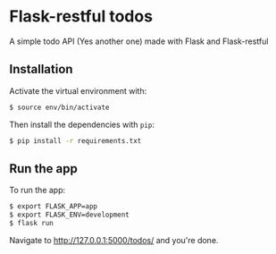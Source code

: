 # Flask-restful todos

A simple todo API (Yes another one) made with Flask and Flask-restful

## Installation

Activate the virtual environment with:

```bash
$ source env/bin/activate
```

Then install the dependencies with ``pip``:

```bash
$ pip install -r requirements.txt
```

## Run the app

To run the app:

```bash
$ export FLASK_APP=app
$ export FLASK_ENV=development
$ flask run
```

Navigate to http://127.0.0.1:5000/todos/ and you're done.
